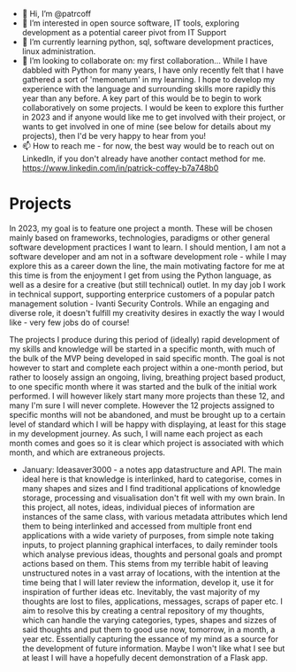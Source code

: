 - 👋 Hi, I’m @patrcoff
- 👀 I’m interested in open source software, IT tools, exploring development as a potential career pivot from IT Support
- 🌱 I’m currently learning python, sql, software development practices, linux administration.
- 💞️ I’m looking to collaborate on: my first collaboration... While I have dabbled with Python for many years, I have only recently felt that I have gathered a sort of 'memonetum' in my learning. I hope to develop my experience with the language and surrounding skills more rapidly this year than any before. A key part of this would be to begin to work collaboratively on some projects. I would be keen to explore this further in 2023 and if anyone would like me to get involved with their project, or wants to get involved in one of mine (see below for details about my projects), then I'd be very happy to hear from you!
- 📫 How to reach me - for now, the best way would be to reach out on LinkedIn, if you don't already have another contact method for me. https://www.linkedin.com/in/patrick-coffey-b7a748b0


<h1>Projects</h1>

In 2023, my goal is to feature one project a month. These will be chosen mainly based on frameworks, technologies, paradigms or other general software development practices I want to learn. I should mention, I am not a software developer and am not in a software development role - while I may explore this as a career down the line, the main motivating factore for me at this time is from the enjoyment I get from using the Python language, as well as a desire for a creative (but still technical) outlet. In my day job I work in technical support, supporting enterprice customers of a popular patch management solution - Ivanti Security Controls. While an engaging and diverse role, it doesn't fulfill my creativity desires in exactly the way I would like - very few jobs do of course!

The projects I produce during this period of (ideally) rapid development of my skills and knowledge will be started in a specific month, with much of the bulk of the MVP being developed in said specific month. The goal is not however to start and complete each project within a one-month period, but rather to loosely assign an ongoing, living, breathing project based product, to one specific month where it was started and the bulk of the initial work performed. I will however likely start many more projects than these 12, and many I'm sure I will never complete. However the 12 projects assigned to specific months will not be abandoned, and must be brought up to a certain level of standard which I will be happy with displaying, at least for this stage in my development journey. As such, I will name each project as each month comes and goes so it is clear which project is associated with which month, and which are extraneous projects.

- January: Ideasaver3000 - a notes app datastructure and API. The main ideal here is that knowledge is interlinked, hard to categorise, comes in many shapes and sizes and I find traditional applications of knowledge storage, processing and visualisation don't fit well with my own brain. In this project, all notes, ideas, individual pieces of information are instances of the same class, with various metadata attributes which lend them to being interlinked and accessed from multiple front end applications with a wide variety of purposes, from simple note taking inputs, to project planning graphical interfaces, to daily reminder tools which analyse previous ideas, thoughts and personal goals and prompt actions based on them. This stems from my terrible habit of leaving unstructured notes in a vast array of locations, with the intention at the time being that I will later review the information, develop it, use it for inspiration of further ideas etc. Inevitably, the vast majority of my thoughts are lost to files, applications, messages, scraps of paper etc. I aim to resolve this by creating a central repository of my thoughts, which can handle the varying categories, types, shapes and sizzes of said thoughts and put them to good use now, tomorrow, in a month, a year etc. Essentially capturing the essance of my mind as a source for the development of future information. Maybe I won't like what I see but at least I will have a hopefully decent demonstration of a Flask app.

<!---
patrcoff/patrcoff is a ✨ special ✨ repository because its `README.md` (this file) appears on your GitHub profile.
You can click the Preview link to take a look at your changes.
--->
